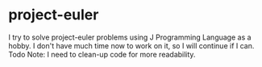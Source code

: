 # project-euler
I try to solve project-euler problems using J Programming Language as a hobby. I don't have much time now to work on it, so I will continue if I can.
Todo Note: I need to clean-up code for more readability.

